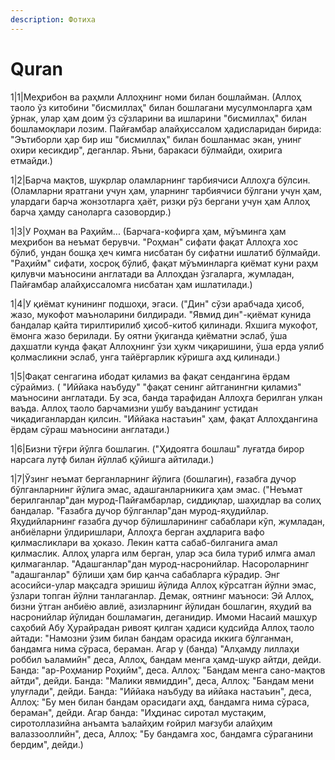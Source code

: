 ```yaml
---
description: Фотиха
---
```


# Quran

  
1\|1\|Меҳрибон ва раҳмли Аллоҳнинг номи билан бошлайман. \(Аллоҳ таоло ўз китобини "бисмиллаҳ" билан бошлагани мусулмонларга ҳам ўрнак, улар ҳам доим ўз сўзларини ва ишларини "бисмиллаҳ" билан бошламоқлари лозим. Пайғамбар алайҳиссалом ҳадисларидан бирида: "Эътиборли ҳар бир иш "бисмиллаҳ" билан бошланмас экан, унинг охири кесикдир", деганлар. Яъни, баракаси бўлмайди, охирига етмайди.\)

1\|2\|Барча мақтов, шукрлар оламларнинг тарбиячиси Аллоҳга бўлсин. \(Оламларни яратгани учун ҳам, уларнинг тарбиячиси бўлгани учун ҳам, улардаги барча жонзотларга ҳаёт, ризқи рўз бергани учун ҳам Аллоҳ барча ҳамду саноларга сазовордир.\)

1\|3\|У Роҳман ва Раҳийм... \(Барчага-кофирга ҳам, мўъминга ҳам меҳрибон ва неъмат берувчи. "Роҳман" сифати фақат Аллоҳга хос бўлиб, ундан бошқа ҳеч кимга нисбатан бу сифатни ишлатиб бўлмайди. "Раҳийм" сифати, хосроқ бўлиб, фақат мўъминларга қиёмат куни раҳм қилувчи маъносини англатади ва Аллоҳдан ўзгаларга, жумладан, Пайғамбар алайҳиссаломга нисбатан ҳам ишлатилади.\)

1\|4\|У қиёмат кунининг подшоҳи, эгаси. \("Дин" сўзи арабчада ҳисоб, жазо, мукофот маъноларини билдиради. "Явмид дин"-қиёмат кунида бандалар қайта тирилтирилиб ҳисоб-китоб қилинади. Яхшига мукофот, ёмонга жазо берилади. Бу оятни ўқиганда қиёматни эслаб, ўша даҳшатли кунда фақат Аллоҳнинг ўзи ҳукм чиқаришини, ўша ерда уялиб қолмасликни эслаб, унга тайёргарлик кўришга аҳд қилинади.\)

1\|5\|Фақат сенгагина ибодат қиламиз ва фақат сендангина ёрдам сўраймиз. \( "Иййака наъбуду" "фақат сенинг айтганингни қиламиз" маъносини англатади. Бу эса, банда тарафидан Аллоҳга берилган улкан ваъда. Аллоҳ таоло барчамизни ушбу ваъданинг устидан чиқадиганлардан қилсин. "Иййака настаъин" ҳам, фақат Аллоҳдангина ёрдам сўраш маъносини англатади.\)

1\|6\|Бизни тўғри йўлга бошлагин. \("Ҳидоятга бошлаш" луғатда бирор нарсага лутф билан йўллаб қўйишга айтилади.\)

1\|7\|Ўзинг неъмат берганларнинг йўлига \(бошлагин\), ғазабга дучор бўлганларнинг йўлига эмас, адашганларникига ҳам эмас. \("Неъмат берилганлар"дан мурод-Пайғамбарлар, сиддиқлар, шаҳидлар ва солиҳ бандалар. "Ғазабга дучор бўлганлар"дан мурод-яҳудийлар. Яҳудийларнинг ғазабга дучор бўлишларининг сабаблари кўп, жумладан, анбиёларни ўлдиришлари, Аллоҳга берган аҳдларига вафо қилмасликлари ва ҳоказо. Лекин катта сабаб-билганига амал қилмаслик. Аллоҳ уларга илм берган, улар эса била туриб илмга амал қилмаганлар. "Адашганлар"дан мурод-насронийлар. Насороларнинг "адашганлар" бўлиши ҳам бир қанча сабабларга кўрадир. Энг асосийси-улар мақсадга эришиш йўлида Аллоҳ кўрсатган йўлни эмас, ўзлари топган йўлни танлаганлар. Демак, оятнинг маъноси: Эй Аллоҳ, бизни ўтган анбиёю авлиё, азизларнинг йўлидан бошлагин, яҳудий ва насронийлар йўлидан бошламагин, деганидир. Имоми Насаий машҳур саҳобий Абу Ҳурайрадан ривоят қилган ҳадиси қудсийда Аллоҳ таоло айтади: "Намозни ўзим билан бандам орасида иккига бўлганман, бандамга нима сўраса, бераман. Агар у \(банда\) "Алҳамду лиллаҳи роббил ъаламийн" деса, Аллоҳ, бандам менга ҳамд-шукр айтди, дейди. Банда: "ар-Роҳманир Роҳийм", деса. Аллоҳ: "Бандам менга сано-мақтов айтди", дейди. Банда: "Малики явмиддин", деса, Аллоҳ: "Бандам мени улуғлади", дейди. Банда: "Иййака наъбуду ва иййака настаъин", деса, Аллоҳ: "Бу мен билан бандам орасидаги аҳд, бандамга нима сўраса, бераман", дейди. Агар банда: "Иҳдинас сиротал мустақим, сиротоллазийна анъамта ъалайҳим ғойрил мағзуби алайҳим валаззооллийн", деса, Аллоҳ: "Бу бандамга хос, бандамга сўраганини бердим", дейди.\)

